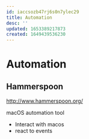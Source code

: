 ```yaml
---
id: iaccsozb47rj6s0n7ylec29
title: Automation
desc: ''
updated: 1653389217873
created: 1649439536230
---
```


# Automation

## Hammerspoon

http://www.hammerspoon.org/

macOS automation tool
- Interact with macos
- react to events
